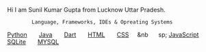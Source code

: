 
Hi I am  Sunil Kumar Gupta from Lucknow Uttar Pradesh.

            Language, Frameworks, IDEs & Opreating Systems
<!--   Python , Java , Dart , HTML , CSS JavaScript , SQLite , MySQL  -->

<a href="https://docs.python.org/3/">Python</a>&nbsp;&nbsp;&nbsp;&nbsp;&nbsp;&nbsp;
<a href="https://docs.oracle.com/en/java/">Java</a>&nbsp;&nbsp;&nbsp;&nbsp;&nbsp;&nbsp;
<a href="https://dart.dev/guides">Dart</a>&nbsp;&nbsp;&nbsp;&nbsp;&nbsp;&nbsp;
<a href="https://www.javatpoint.com/html-html-tag">HTML</a>&nbsp;&nbsp;&nbsp;&nbsp;&nbsp;&nbsp;
<a href="https://www.javatpoint.com/css-tutorial">CSS</a>&nbsp;&nbsp;&nbsp;&nbsp;&nbsp;&nb&nbsp;&nbsp;&nbsp;&nbsp;&nbsp;&nbsp;sp;
<a href="https://www.javatpoint.com/javascript-tutorial">JavaScript</a>&nbsp;&nbsp;&nbsp;&nbsp;&nbsp;&nbsp;
<a href="https://www.sqlite.org/docs.html">SQLite</a>&nbsp;&nbsp;&nbsp;&nbsp;&nbsp;&nbsp;
<a href="https://dev.mysql.com/doc/">MYSQL</a>  


